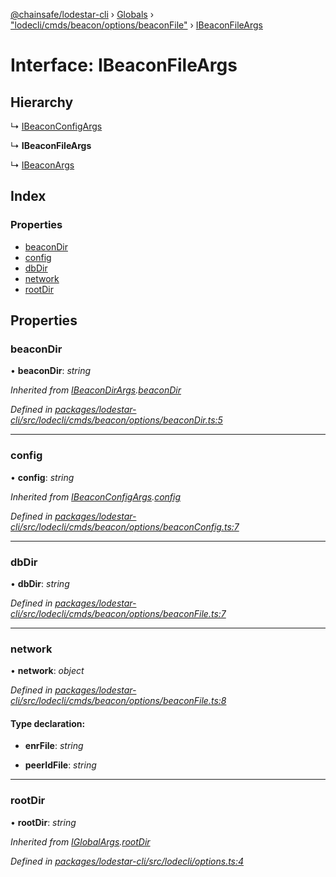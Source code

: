 [@chainsafe/lodestar-cli](../README.md) › [Globals](../globals.md) › ["lodecli/cmds/beacon/options/beaconFile"](../modules/_lodecli_cmds_beacon_options_beaconfile_.md) › [IBeaconFileArgs](_lodecli_cmds_beacon_options_beaconfile_.ibeaconfileargs.md)

# Interface: IBeaconFileArgs

## Hierarchy

  ↳ [IBeaconConfigArgs](_lodecli_cmds_beacon_options_beaconconfig_.ibeaconconfigargs.md)

  ↳ **IBeaconFileArgs**

  ↳ [IBeaconArgs](_lodecli_cmds_beacon_options_index_.ibeaconargs.md)

## Index

### Properties

* [beaconDir](_lodecli_cmds_beacon_options_beaconfile_.ibeaconfileargs.md#beacondir)
* [config](_lodecli_cmds_beacon_options_beaconfile_.ibeaconfileargs.md#config)
* [dbDir](_lodecli_cmds_beacon_options_beaconfile_.ibeaconfileargs.md#dbdir)
* [network](_lodecli_cmds_beacon_options_beaconfile_.ibeaconfileargs.md#network)
* [rootDir](_lodecli_cmds_beacon_options_beaconfile_.ibeaconfileargs.md#rootdir)

## Properties

###  beaconDir

• **beaconDir**: *string*

*Inherited from [IBeaconDirArgs](_lodecli_cmds_beacon_options_beacondir_.ibeacondirargs.md).[beaconDir](_lodecli_cmds_beacon_options_beacondir_.ibeacondirargs.md#beacondir)*

*Defined in [packages/lodestar-cli/src/lodecli/cmds/beacon/options/beaconDir.ts:5](https://github.com/ChainSafe/lodestar/blob/176e51ae9/packages/lodestar-cli/src/lodecli/cmds/beacon/options/beaconDir.ts#L5)*

___

###  config

• **config**: *string*

*Inherited from [IBeaconConfigArgs](_lodecli_cmds_beacon_options_beaconconfig_.ibeaconconfigargs.md).[config](_lodecli_cmds_beacon_options_beaconconfig_.ibeaconconfigargs.md#config)*

*Defined in [packages/lodestar-cli/src/lodecli/cmds/beacon/options/beaconConfig.ts:7](https://github.com/ChainSafe/lodestar/blob/176e51ae9/packages/lodestar-cli/src/lodecli/cmds/beacon/options/beaconConfig.ts#L7)*

___

###  dbDir

• **dbDir**: *string*

*Defined in [packages/lodestar-cli/src/lodecli/cmds/beacon/options/beaconFile.ts:7](https://github.com/ChainSafe/lodestar/blob/176e51ae9/packages/lodestar-cli/src/lodecli/cmds/beacon/options/beaconFile.ts#L7)*

___

###  network

• **network**: *object*

*Defined in [packages/lodestar-cli/src/lodecli/cmds/beacon/options/beaconFile.ts:8](https://github.com/ChainSafe/lodestar/blob/176e51ae9/packages/lodestar-cli/src/lodecli/cmds/beacon/options/beaconFile.ts#L8)*

#### Type declaration:

* **enrFile**: *string*

* **peerIdFile**: *string*

___

###  rootDir

• **rootDir**: *string*

*Inherited from [IGlobalArgs](_lodecli_options_.iglobalargs.md).[rootDir](_lodecli_options_.iglobalargs.md#rootdir)*

*Defined in [packages/lodestar-cli/src/lodecli/options.ts:4](https://github.com/ChainSafe/lodestar/blob/176e51ae9/packages/lodestar-cli/src/lodecli/options.ts#L4)*

